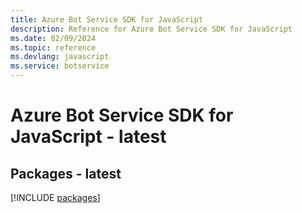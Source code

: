 ```yaml
---
title: Azure Bot Service SDK for JavaScript
description: Reference for Azure Bot Service SDK for JavaScript
ms.date: 02/09/2024
ms.topic: reference
ms.devlang: javascript
ms.service: botservice
---
```

# Azure Bot Service SDK for JavaScript - latest
## Packages - latest
[!INCLUDE [packages](bot-service-index.md)]